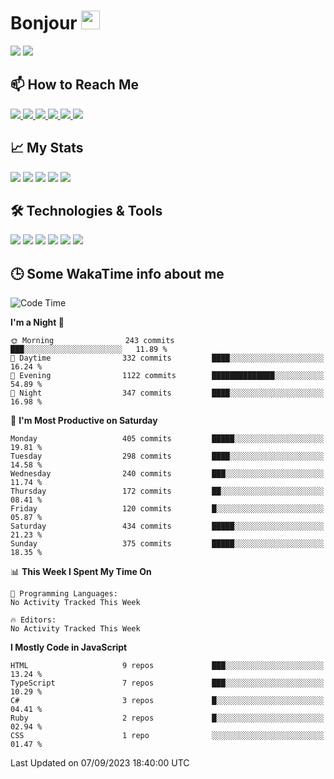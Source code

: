 # Bonjour <img src="https://raw.githubusercontent.com/MartinHeinz/MartinHeinz/master/wave.gif" width="30px">

<!--
Here are some ideas to get you started:

- 🔭 I’m currently working on ...
- 🌱 I’m currently learning ...
- 👯 I’m looking to collaborate on ...
- 🤔 I’m looking for help with ...
- 💬 Ask me about ...
- 📫 How to reach me: ...
- 😄 Pronouns: ...
- ⚡ Fun fact: ...
-->

<p>
  <img src="https://github-readme-stats.vercel.app/api?username=ravehunter05&count_private=true&show_icons=true&theme=graywhite&line_height=30&hide_border=true">
  <img src="https://github-readme-stats.vercel.app/api/top-langs/?username=ravehunter05&hide=html,css&theme=graywhite&hide_border=true">
</p>


## 📫 How to Reach Me

<p>
 <a href="https://RaveHunter05.github.io">
  <img src="https://img.shields.io/badge/ravehunter05-%23206A5D.svg?&style=for-the-badge&logo=jquery&logoColor=white" />
 </a>

 <a href="https://www.linkedin.com/in/paul-sotelo-rocha-68733687/">
  <img src="https://img.shields.io/badge/connect-%230077B5.svg?&style=for-the-badge&logo=linkedin&logoColor=white" />
 </a>

 <a href="https://join.skype.com/invite/viy3VgZfhRKv">
  <img src="https://img.shields.io/badge/chat-%2300AFF0.svg?&style=for-the-badge&logo=skype&logoColor=white" />
 </a>

 <a href="mailto:paulsotelo97@gmail.com">
  <img src="https://img.shields.io/badge/email-%23C14438.svg?&style=for-the-badge&logo=Gmail&logoColor=white" />
 </a>

 <a href="https://wa.me/50577312543">
  <img src="https://img.shields.io/badge/Whatsapp-%2300BFA5.svg?&style=for-the-badge&logo=Whatsapp&logoColor=white" />
 </a>
  
   <a href="https://telegram.me/RaveHunter05">
  <img src="https://img.shields.io/badge/Telegram-%23206A5D.svg?&style=for-the-badge&logo=Telegram&logoColor=white" />
 </a>
</p>

## 📈 My Stats

<p>
    <img src="https://badges.pufler.dev/visits/ravehunter05/ravehunter05?style=flat-square&color=green&logo=github">
    <img src="https://badges.pufler.dev/years/ravehunter05?style=flat-square&color=green&logo=github">
    <img src="https://badges.pufler.dev/repos/ravehunter05?style=flat-square&color=green&logo=github">
    <img src="https://badges.pufler.dev/gists/ravehunter05?style=flat-square&color=green&logo=github">
    <img src="https://badges.pufler.dev/commits/monthly/ravehunter05?style=flat-square&color=green&logo=github">
</p>

## 🛠️ Technologies & Tools

<p>

![](https://img.shields.io/badge/OS-Linux-informational?style=flat&logo=linux&logoColor=white&color=2bbc8a)
![](https://img.shields.io/badge/Code-Python-informational?style=flat&logo=python&logoColor=white&color=2bbc8a)
![](https://img.shields.io/badge/Code-JavaScript-informational?style=flat&logo=javascript&VdlogoColor=white&color=2bbc8a)
![](https://img.shields.io/badge/Code-React-informational?style=flat&logo=react&VdlogoColor=white&color=2bbc8a)
![](https://img.shields.io/badge/Code-Node.js-informational?style=flat&logo=node.js&VdlogoColor=white&color=2bbc8a)
![](https://img.shields.io/badge/Tools-Docker-informational?style=flat&logo=docker&VdlogoColor=white&color=2bbc8a)

</p>

## 🕒 Some WakaTime info about me

<!--START_SECTION:waka-->
![Code Time](http://img.shields.io/badge/Code%20Time-939%20hrs%2032%20mins-blue)

**I'm a Night 🦉** 

```text
🌞 Morning                243 commits         ███░░░░░░░░░░░░░░░░░░░░░░   11.89 % 
🌆 Daytime                332 commits         ████░░░░░░░░░░░░░░░░░░░░░   16.24 % 
🌃 Evening                1122 commits        ██████████████░░░░░░░░░░░   54.89 % 
🌙 Night                  347 commits         ████░░░░░░░░░░░░░░░░░░░░░   16.98 % 
```
📅 **I'm Most Productive on Saturday** 

```text
Monday                   405 commits         █████░░░░░░░░░░░░░░░░░░░░   19.81 % 
Tuesday                  298 commits         ████░░░░░░░░░░░░░░░░░░░░░   14.58 % 
Wednesday                240 commits         ███░░░░░░░░░░░░░░░░░░░░░░   11.74 % 
Thursday                 172 commits         ██░░░░░░░░░░░░░░░░░░░░░░░   08.41 % 
Friday                   120 commits         █░░░░░░░░░░░░░░░░░░░░░░░░   05.87 % 
Saturday                 434 commits         █████░░░░░░░░░░░░░░░░░░░░   21.23 % 
Sunday                   375 commits         █████░░░░░░░░░░░░░░░░░░░░   18.35 % 
```


📊 **This Week I Spent My Time On** 

```text
💬 Programming Languages: 
No Activity Tracked This Week

🔥 Editors: 
No Activity Tracked This Week
```

**I Mostly Code in JavaScript** 

```text
HTML                     9 repos             ███░░░░░░░░░░░░░░░░░░░░░░   13.24 % 
TypeScript               7 repos             ███░░░░░░░░░░░░░░░░░░░░░░   10.29 % 
C#                       3 repos             █░░░░░░░░░░░░░░░░░░░░░░░░   04.41 % 
Ruby                     2 repos             █░░░░░░░░░░░░░░░░░░░░░░░░   02.94 % 
CSS                      1 repo              ░░░░░░░░░░░░░░░░░░░░░░░░░   01.47 % 
```




 Last Updated on 07/09/2023 18:40:00 UTC
<!--END_SECTION:waka-->
